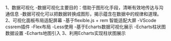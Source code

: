 1、数据可视化
  -数据可视化主要目的：借助于图形化手段，清晰有效地传达与沟通信息
  -数据可视化可以把数据转换成图形，揭示蕴含在数据中的规律和道理。
2、可视化面板布局适配屏幕
  -基于flexible.js + rem 智能适配大屏
  -VScode cssrem插件
  -Flex布局
  -Less使用
  -基于Echarts数据可视化展示
  -Echarts柱状图数据设置
  -Echarts地图引入
3、利用Echarts实现柱状图展示

